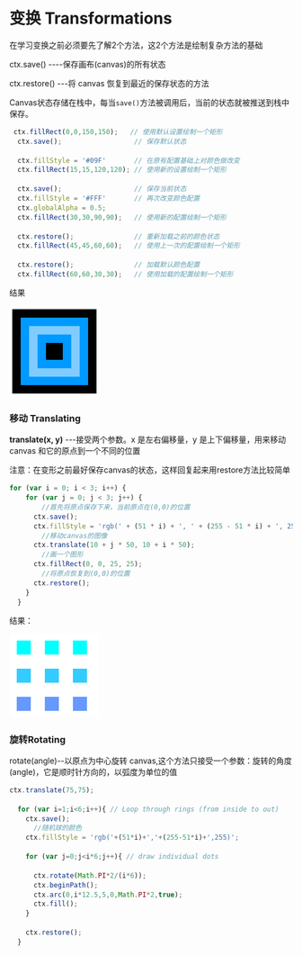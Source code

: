 # 变换 Transformations

在学习变换之前必须要先了解2个方法，这2个方法是绘制复杂方法的基础

ctx.save() ----保存画布(canvas)的所有状态

ctx.restore() ---将 canvas 恢复到最近的保存状态的方法

Canvas状态存储在栈中，每当`save()`方法被调用后，当前的状态就被推送到栈中保存。

```javascript
 ctx.fillRect(0,0,150,150);   // 使用默认设置绘制一个矩形
  ctx.save();                  // 保存默认状态

  ctx.fillStyle = '#09F'       // 在原有配置基础上对颜色做改变
  ctx.fillRect(15,15,120,120); // 使用新的设置绘制一个矩形

  ctx.save();                  // 保存当前状态
  ctx.fillStyle = '#FFF'       // 再次改变颜色配置
  ctx.globalAlpha = 0.5;    
  ctx.fillRect(30,30,90,90);   // 使用新的配置绘制一个矩形

  ctx.restore();               // 重新加载之前的颜色状态
  ctx.fillRect(45,45,60,60);   // 使用上一次的配置绘制一个矩形

  ctx.restore();               // 加载默认颜色配置
  ctx.fillRect(60,60,30,30);   // 使用加载的配置绘制一个矩形
```

结果

![image-20191217114935077](Canvas--变换/image-20191217114935077.png)



### 移动 Translating

**translate(x, y)** ---接受两个参数。x 是左右偏移量，y 是上下偏移量，用来移动 canvas 和它的原点到一个不同的位置

注意：在变形之前最好保存canvas的状态，这样回复起来用restore方法比较简单



```javascript
for (var i = 0; i < 3; i++) {
    for (var j = 0; j < 3; j++) {
        //首先将原点保存下来，当前原点在(0,0)的位置
      ctx.save();
      ctx.fillStyle = 'rgb(' + (51 * i) + ', ' + (255 - 51 * i) + ', 255)';
        //移动canvas的图像
      ctx.translate(10 + j * 50, 10 + i * 50);
        //画一个图形
      ctx.fillRect(0, 0, 25, 25);
        //将原点恢复到(0,0)的位置
      ctx.restore();
    }
  }
```

结果：

![image-20191217115808087](Canvas--变换/image-20191217115808087.png)



### 旋转Rotating

rotate(angle)--以原点为中心旋转 canvas,这个方法只接受一个参数：旋转的角度(angle)，它是顺时针方向的，以弧度为单位的值

```javascript
ctx.translate(75,75);

  for (var i=1;i<6;i++){ // Loop through rings (from inside to out)
    ctx.save();
      //随机球的颜色
    ctx.fillStyle = 'rgb('+(51*i)+','+(255-51*i)+',255)';

    for (var j=0;j<i*6;j++){ // draw individual dots
        
      ctx.rotate(Math.PI*2/(i*6));
      ctx.beginPath();
      ctx.arc(0,i*12.5,5,0,Math.PI*2,true);
      ctx.fill();
    }

    ctx.restore();
  }
```

